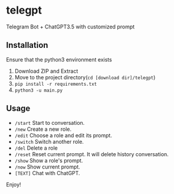 # telegpt
Telegram Bot + ChatGPT3.5 with customized prompt

## Installation
Ensure that the python3 environment exists

1. Download ZIP and Extract
2. Move to the project directory(`cd [download dir]/telegpt`)
3. `pip install -r requirements.txt`
4. `python3 -u main.py`

## Usage

- `/start` Start to conversation.
- `/new` Create a new role.
- `/edit` Choose a role and edit its prompt.
- `/switch` Switch another role.
- `/del` Delete a role
- `/reset` Reset current prompt. It will delete history conversation.
- `/show` Show a role's prompt.
- `/now` Show current prompt.
- `[TEXT]` Chat with ChatGPT.

Enjoy!
